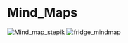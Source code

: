 # Mind_Maps

![Mind_map_stepik](https://github.com/itsNur/Mind_Maps/assets/70845085/7d177bcb-35d8-41e6-bc0f-23a66ca24af1)
![fridge_mindmap](https://github.com/itsNur/Mind_Maps/assets/70845085/5cd9daf0-9ce9-480a-a4ae-5d1df3ffa456)
